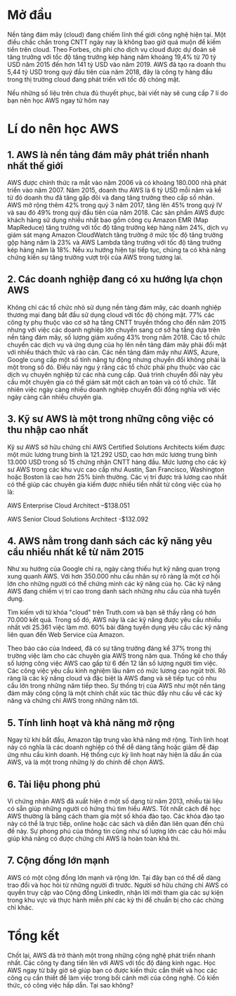 # Mở đầu
Nền tảng đám mây (cloud) đang chiếm lĩnh thế giới công nghệ hiện tại. Một điều chắc chắn trong CNTT ngày nay là không bao giờ quá muộn để kiếm tiền trên cloud. Theo Forbes, chi phí cho dịch vụ cloud được dự đoán sẽ tăng trưởng với tốc độ tăng trưởng kép hàng năm khoảng 19,4% từ 70 tỷ USD năm 2015 đến hơn 141 tỷ USD vào năm 2019. AWS đã tạo ra doanh thu 5,44 tỷ USD trong quý đầu tiên của năm 2018, đây là công ty hàng đầu trong thị trường cloud đang phát triển với tốc độ chóng mặt.

Nếu những số liệu trên chưa đủ thuyết phục, bài viết này sẽ cung cấp 7 lí do bạn nên học AWS ngay từ hôm nay
# Lí do nên học AWS
## 1.  AWS là nền tảng đám mây phát triển nhanh nhất thế giới

AWS được chính thức ra mắt vào năm 2006 và có khoảng 180.000 nhà phát triển vào năm 2007. Năm 2015, doanh thu AWS là 6 tỷ USD mỗi năm và kể từ đó doanh thu đã tăng gấp đôi và đang tăng trưởng theo cấp số nhân. AWS mở rộng thêm 42% trong quý 3 năm 2017, tăng lên 45% trong quý IV và sau đó 49% trong quý đầu tiên của năm 2018. Các sản phẩm AWS được khách hàng sử dụng nhiều nhất bao gồm công cụ Amazon EMR (Map MapReduce) tăng trưởng với tốc độ tăng trưởng kép hàng năm 24%, dịch vụ giám sát mạng Amazon CloudWatch tăng trưởng ở mức tốc độ tăng trưởng gộp hàng năm là 23% và AWS Lambda tăng trưởng với tốc độ tăng trưởng kép hàng năm là 18%. Nếu xu hướng hiện tại tiếp tục, chúng ta có khả năng chứng kiến sự tăng trưởng vượt trội của AWS trong tương lai.

## 2. Các doanh nghiệp đang có xu hướng lựa chọn AWS
Không chỉ các tổ chức nhỏ sử dụng nền tảng đám mây, các doanh nghiệp thương mại đang bắt đầu sử dụng cloud với tốc độ chóng mặt. 77% các công ty phụ thuộc vào cơ sở hạ tầng CNTT truyền thống cho đến năm 2015 nhưng với việc các doanh nghiệp lớn chuyển sang cơ sở hạ tầng dựa trên nền tảng đám mây, số lượng giảm xuống 43% trong năm 2018. Các tổ chức chuyển các dịch vụ và ứng dụng của họ lên nền tảng đám mây phải đối mặt với nhiều thách thức và rào cản. Các nền tảng đám mây như AWS, Azure, Google cung cấp một số tính năng tự động nhưng chuyển đổi không phải là một trong số đó. Điều này ngụ ý rằng các tổ chức phải phụ thuộc vào các dịch vụ chuyên nghiệp từ các nhà cung cấp. Quá trình chuyển đổi này yêu cầu một chuyên gia có thể giám sát một cách an toàn và có tổ chức. Tất nhiên việc ngày càng nhiều doanh nghiệp chuyển đổi đồng nghĩa với việc ngày càng cần nhiều chuyên gia.

## 3. Kỹ sư AWS là một trong những công việc có thu nhập cao nhất
Kỹ sư AWS sở hữu chứng chỉ AWS Certified Solutions Architects kiếm được một mức lương trung bình là 121.292 USD, cao hơn mức lương trung bình 13.000 USD trong số 15 chứng nhận CNTT hàng đầu. Mức lương cho các kỹ sư AWS trong các khu vực cao cấp như Austin, San Francisco, Washington hoặc Boston là cao hơn 25% bình thường. Các vị trí được trả lương cao nhất có thể giúp các chuyên gia kiếm được nhiều tiền nhất từ công việc của họ là:

AWS Enterprise Cloud Architect –$138.051

AWS Senior Cloud Solutions Architect -$132.092

## 4. AWS nằm trong danh sách các kỹ năng yêu cầu nhiều nhất kể từ năm 2015
Như xu hướng của Google chỉ ra, ngày càng thiếu hụt kỹ năng quan trọng xung quanh AWS. Với hơn 350.000 nhu cầu nhân sự rõ ràng là một cơ hội lớn cho những người có thể chứng minh các kỹ năng của họ. Các kỹ năng AWS đang chiếm vị trí cao trong danh sách những nhu cầu của nhà tuyển dụng. 

Tìm kiếm với từ khóa "cloud" trên Truth.com và bạn sẽ thấy rằng có hơn 70.000 kết quả. Trong số  đó, AWS này là các kỹ năng được yêu cầu nhiều nhất với 25.361 việc làm mở. 60% bài đăng tuyển dụng yêu cầu các kỹ năng liên quan đến Web Service của Amazon.

Theo báo cáo của Indeed, đã có sự tăng trưởng đáng kể 37% trong thị trường việc làm cho các chuyên gia AWS trong năm qua. Thống kê cho thấy số lượng công việc AWS cao gấp từ 6 đến 12 lần số lượng người tìm việc. Các công việc yêu cầu kinh nghiệm lâu năm có mức lương cao ngút trời. Rõ ràng là các kỹ năng cloud và đặc biệt là AWS đang và sẽ tiếp tục có nhu cầu lớn trong những năm tiếp theo. Sự thống trị của AWS như một nền tảng đám mây công cộng là một chính chất xúc tác thúc đẩy nhu cầu về các kỹ năng và chứng chỉ AWS trong những năm tới.


## 5. Tính linh hoạt và khả năng mở rộng
Ngay từ khi bắt đầu, Amazon tập trung vào khả năng mở rộng. Tính linh hoạt này có nghĩa là các doanh nghiệp có thể dễ dàng tăng hoặc giảm để đáp ứng nhu cầu kinh doanh. Hệ thống cực kỳ linh hoạt này hiện là dấu ấn của AWS, và là một trong những lý do chính để chọn AWS. 

## 6. Tài liệu phong phú
Vì chứng nhận AWS đã xuất hiện ở một số dạng từ năm 2013, nhiều tài liệu có sẵn giúp những người có hứng thú tìm hiểu AWS. Tốt nhất cách để học AWS thường là bằng cách tham gia một số khóa đào tạo.  Các khóa đào tạo này có thể là trực tiếp, online hoặc các sách và diễn đàn liên quan đến chủ đề này. Sự phong phú của thông tin cũng như số lượng lớn các câu hỏi mẫu giúp khả năng có được chứng chỉ AWS là hoàn toàn khả thi.

## 7. Cộng đồng lớn mạnh

AWS có một cộng đồng lớn mạnh và rộng lớn. Tại đây bạn có thể dễ dàng trao đổi và học hỏi từ những người đi trước. 
Người sở hữu chứng chỉ AWS có quyền truy cập vào Cộng đồng LinkedIn, nhận lời mời tham gia các sự kiện trong khu vực và thực hành miễn phí các kỳ thi để chuẩn bị cho các chứng chỉ khác.
# Tổng kết
Chốt lại, AWS đã trở thành một trong những công nghệ phát triển nhanh nhất. Các công ty đang tiến lên với AWS với tốc độ đáng kinh ngạc. Học AWS ngay từ bây giờ sẽ giúp bạn có được kiến thức cần thiết và học các công cụ cần thiết để làm việc trong bối cảnh mới của công nghệ. Có kiến thức, có công việc hấp dẫn. Tại sao không?